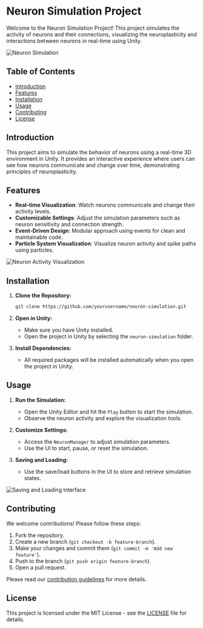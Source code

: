 # Neuron Simulation Project

Welcome to the Neuron Simulation Project! This project simulates the activity of neurons and their connections, visualizing the neuroplasticity and interactions between neurons in real-time using Unity.

![Neuron Simulation](path/to/your/image.png)

## Table of Contents
- [Introduction](#introduction)
- [Features](#features)
- [Installation](#installation)
- [Usage](#usage)
- [Contributing](#contributing)
- [License](#license)

## Introduction

This project aims to simulate the behavior of neurons using a real-time 3D environment in Unity. It provides an interactive experience where users can see how neurons communicate and change over time, demonstrating principles of neuroplasticity.

## Features

- **Real-time Visualization**: Watch neurons communicate and change their activity levels.
- **Customizable Settings**: Adjust the simulation parameters such as neuron sensitivity and connection strength.
- **Event-Driven Design**: Modular approach using events for clean and maintainable code.
- **Particle System Visualization**: Visualize neuron activity and spike paths using particles.

![Neuron Activity Visualization](path/to/your/second_image.png)

## Installation

1. **Clone the Repository:**
    ```bash
    git clone https://github.com/yourusername/neuron-simulation.git
    ```
2. **Open in Unity:**
   - Make sure you have Unity installed.
   - Open the project in Unity by selecting the `neuron-simulation` folder.

3. **Install Dependencies:**
   - All required packages will be installed automatically when you open the project in Unity.

## Usage

1. **Run the Simulation:**
   - Open the Unity Editor and hit the `Play` button to start the simulation.
   - Observe the neuron activity and explore the visualization tools.

2. **Customize Settings:**
   - Access the `NeuronManager` to adjust simulation parameters.
   - Use the UI to start, pause, or reset the simulation.

3. **Saving and Loading:**
   - Use the save/load buttons in the UI to store and retrieve simulation states.

![Saving and Loading Interface](path/to/your/third_image.png)

## Contributing

We welcome contributions! Please follow these steps:

1. Fork the repository.
2. Create a new branch (`git checkout -b feature-branch`).
3. Make your changes and commit them (`git commit -m 'Add new feature'`).
4. Push to the branch (`git push origin feature-branch`).
5. Open a pull request.

Please read our [contribution guidelines](CONTRIBUTING.md) for more details.

## License

This project is licensed under the MIT License - see the [LICENSE](LICENSE) file for details.
